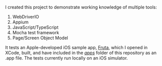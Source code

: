I created this project to demonstrate working knowledge of multiple tools:
1. WebDriverIO
2. Appium
3. JavaScript/TypeScript
4. Mocha test framework
5. Page/Screen Object Model

It tests an Apple-developed iOS sample app, [Fruta](https://developer.apple.com/documentation/swiftui/fruta_building_a_feature-rich_app_with_swiftui), which I opened in XCode, built, and have included in the [*apps*](https://github.com/cafshari/fruta-ios-native-app-test-automation/tree/85028236e20f32b9b6d0e80f44e01f1aae0abb97/apps/Fruta_iOS.app) folder of this repository as an .app file. The tests currently run locally on an iOS simulator.

